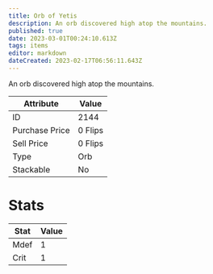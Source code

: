 ```yaml
---
title: Orb of Yetis
description: An orb discovered high atop the mountains.
published: true
date: 2023-03-01T00:24:10.613Z
tags: items
editor: markdown
dateCreated: 2023-02-17T06:56:11.643Z
---
```


An orb discovered high atop the mountains.

|Attribute|Value|
|-|-|
|ID|2144|
|Purchase Price|0 Flips|
|Sell Price|0 Flips|
|Type|Orb|
|Stackable|No|

# Stats
|Stat|Value|
|-|-|
|Mdef|1|
|Crit|1|
